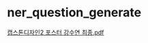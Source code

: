 # ner_question_generate
[캡스톤디자인2 포스터 강수연 최종.pdf](https://github.com/Kangsuyeon01/ner_question_generater_website/files/10731104/2.pdf)
